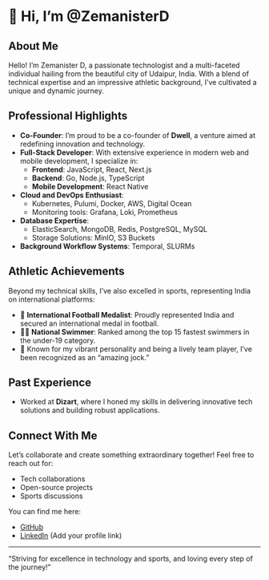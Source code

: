 # 👋 Hi, I’m @ZemanisterD

## About Me
Hello! I’m Zemanister D, a passionate technologist and a multi-faceted individual hailing from the beautiful city of Udaipur, India. With a blend of technical expertise and an impressive athletic background, I’ve cultivated a unique and dynamic journey.

## Professional Highlights
- **Co-Founder**: I’m proud to be a co-founder of **Dwell**, a venture aimed at redefining innovation and technology.
- **Full-Stack Developer**: With extensive experience in modern web and mobile development, I specialize in:
  - **Frontend**: JavaScript, React, Next.js
  - **Backend**: Go, Node.js, TypeScript
  - **Mobile Development**: React Native
- **Cloud and DevOps Enthusiast**:
  - Kubernetes, Pulumi, Docker, AWS, Digital Ocean
  - Monitoring tools: Grafana, Loki, Prometheus
- **Database Expertise**:
  - ElasticSearch, MongoDB, Redis, PostgreSQL, MySQL
  - Storage Solutions: MinIO, S3 Buckets
- **Background Workflow Systems**: Temporal, SLURMs

## Athletic Achievements
Beyond my technical skills, I’ve also excelled in sports, representing India on international platforms:
- 🏅 **International Football Medalist**: Proudly represented India and secured an international medal in football.
- 🏊‍♂️ **National Swimmer**: Ranked among the top 15 fastest swimmers in the under-19 category.
- 🎉 Known for my vibrant personality and being a lively team player, I’ve been recognized as an “amazing jock.”

## Past Experience
- Worked at **Dizart**, where I honed my skills in delivering innovative tech solutions and building robust applications.

## Connect With Me
Let’s collaborate and create something extraordinary together! Feel free to reach out for:
- Tech collaborations
- Open-source projects
- Sports discussions

You can find me here:
- [GitHub](https://github.com/ZemanisterD)
- [LinkedIn](https://www.linkedin.com/in/vimanyu-sharma-97163a235) (Add your profile link)

---
“Striving for excellence in technology and sports, and loving every step of the journey!”

